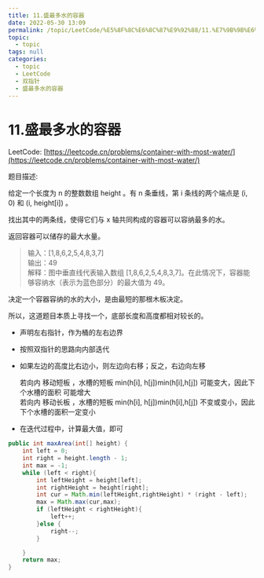 ```yaml
---
title: 11.盛最多水的容器
date: 2022-05-30 13:09
permalink: /topic/LeetCode/%E5%8F%8C%E6%8C%87%E9%92%88/11.%E7%9B%9B%E6%9C%80%E5%A4%9A%E6%B0%B4%E7%9A%84%E5%AE%B9%E5%99%A8
topic: 
  - topic
tags: null
categories: 
  - topic
  - LeetCode
  - 双指针
  - 盛最多水的容器
---
```

# 11.盛最多水的容器

LeetCode: [https://leetcode.cn/problems/container-with-most-water/](https://leetcode.cn/problems/container-with-most-water/)

题目描述: 

给定一个长度为 n 的整数数组 height 。有 n 条垂线，第 i 条线的两个端点是 (i, 0) 和 (i, height[i]) 。

找出其中的两条线，使得它们与 x 轴共同构成的容器可以容纳最多的水。

返回容器可以储存的最大水量。

> 输入：[1,8,6,2,5,4,8,3,7]  
> 输出：49  
> 解释：图中垂直线代表输入数组 [1,8,6,2,5,4,8,3,7]。在此情况下，容器能够容纳水（表示为蓝色部分）的最大值为 49。

决定一个容器容纳的水的大小，是由最短的那根木板决定。

所以，这道题目本质上寻找一个，底部长度和高度都相对较长的。

* 声明左右指针，作为桶的左右边界
* 按照双指针的思路向内部迭代
* 如果左边的高度比右边小，则左边向右移；反之，右边向左移

  若向内 移动短板 ，水槽的短板 min(h[i], h[j])min(h[i],h[j]) 可能变大，因此下个水槽的面积 可能增大  
  若向内 移动长板 ，水槽的短板 min(h[i], h[j])min(h[i],h[j]) 不变或变小，因此下个水槽的面积一定变小
* 在迭代过程中，计算最大值，即可

```java
public int maxArea(int[] height) {
    int left = 0;
    int right = height.length - 1;
    int max = -1;
    while (left < right){
        int leftHeight = height[left];
        int rightHeight = height[right];
        int cur = Math.min(leftHeight,rightHeight) * (right - left);
        max = Math.max(cur,max);
        if (leftHeight < rightHeight){
            left++;
        }else {
            right--;
        }

    }
    return max;
}
```
